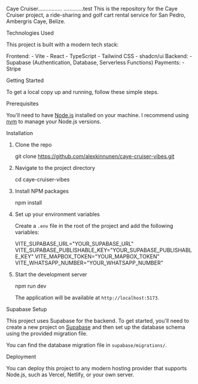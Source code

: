 Caye Cruiser................
.............test
This is the repository for the Caye Cruiser project, a ride-sharing and golf cart rental service for San Pedro, Ambergris Caye, Belize.

Technologies Used

This project is built with a modern tech stack:

Frontend:
    -   Vite
    -   React
    -   TypeScript
    -   Tailwind CSS
    -   shadcn/ui
Backend:
    -   Supabase (Authentication, Database, Serverless Functions)
Payments:
    -   Stripe

Getting Started

To get a local copy up and running, follow these simple steps.

Prerequisites

You'll need to have [Node.js](https://nodejs.org/) installed on your machine. I recommend using [nvm](https://github.com/nvm-sh/nvminstalling-and-updating) to manage your Node.js versions.

Installation

1.  Clone the repo
    
    git clone <https://github.com/alexkinnunen/caye-cruiser-vibes.git>
    
2.  Navigate to the project directory
    
    cd caye-cruiser-vibes
    
3.  Install NPM packages
    
    npm install
    
4.  Set up your environment variables

    Create a `.env` file in the root of the project and add the following variables:

    
    VITE_SUPABASE_URL="YOUR_SUPABASE_URL"
    VITE_SUPABASE_PUBLISHABLE_KEY="YOUR_SUPABASE_PUBLISHABLE_KEY"
    VITE_MAPBOX_TOKEN="YOUR_MAPBOX_TOKEN"
    VITE_WHATSAPP_NUMBER="YOUR_WHATSAPP_NUMBER"
    

5.  Start the development server
    
    npm run dev
    

    The application will be available at `http://localhost:5173`.

Supabase Setup

This project uses Supabase for the backend. To get started, you'll need to create a new project on [Supabase](https://supabase.com/) and then set up the database schema using the provided migration file.

You can find the database migration file in `supabase/migrations/`.

Deployment

You can deploy this project to any modern hosting provider that supports Node.js, such as Vercel, Netlify, or your own server.
